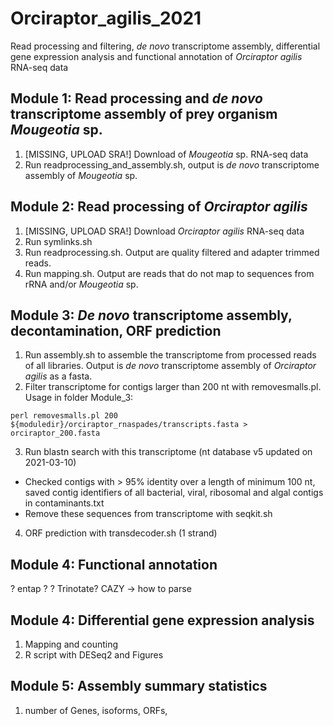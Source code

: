 # Orciraptor_agilis_2021
Read processing and filtering, *de novo* transcriptome assembly, differential gene expression analysis and functional annotation of *Orciraptor agilis* RNA-seq data

## Module 1: Read processing and *de novo* transcriptome assembly of prey organism *Mougeotia* sp.

1. [MISSING, UPLOAD SRA!] Download of *Mougeotia* sp. RNA-seq data 
2. Run readprocessing_and_assembly.sh, output is *de novo* transcriptome assembly of *Mougeotia* sp.

## Module 2: Read processing of *Orciraptor agilis*

1. [MISSING, UPLOAD SRA!] Download *Orciraptor agilis* RNA-seq data
2. Run symlinks.sh
3. Run readprocessing.sh. Output are quality filtered and adapter trimmed reads.
4. Run mapping.sh. Output are reads that do not map to sequences from rRNA and/or *Mougeotia* sp.

## Module 3: *De novo* transcriptome assembly, decontamination, ORF prediction

1. Run assembly.sh to assemble the transcriptome from processed reads of all libraries. Output is *de novo* transcriptome assembly of *Orciraptor agilis* as a fasta.
2. Filter transcriptome for contigs larger than 200 nt with removesmalls.pl. Usage in folder Module_3:
```
perl removesmalls.pl 200 ${moduledir}/orciraptor_rnaspades/transcripts.fasta > orciraptor_200.fasta
```
3. Run blastn search with this transcriptome (nt database v5 updated on 2021-03-10)
  * Checked contigs with > 95% identity over a length of minimum 100 nt, saved contig identifiers of all bacterial, viral, ribosomal and algal contigs in contaminants.txt
  * Remove these sequences from transcriptome with seqkit.sh
4. ORF prediction with transdecoder.sh (1 strand)

## Module 4: Functional annotation
? entap ?
? Trinotate?
CAZY -> how to parse

## Module 4: Differential gene expression analysis
1) Mapping and counting
2) R script with DESeq2 and Figures

## Module 5: Assembly summary statistics
1) number of Genes, isoforms, ORFs, 
